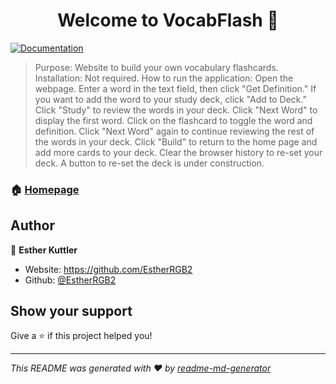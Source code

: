 <h1 align="center">Welcome to VocabFlash 👋</h1>
<p>
  <a href="https://github.com/EstherRGB2/VocabFlash/tree/master" target="_blank">
    <img alt="Documentation" src="https://img.shields.io/badge/documentation-yes-brightgreen.svg" />
  </a>
</p>

> Purpose: Website to build your own vocabulary flashcards.
> Installation: Not required.
> How to run the application: Open the webpage. Enter a word in the text field, then click "Get Definition." If you want to add the word to your study deck, click "Add to Deck." Click "Study" to review the words in your deck. Click "Next Word" to display the first word. Click on the flashcard to toggle the word and definition. Click "Next Word" again to continue reviewing the rest of the words in your deck. Click "Build" to return to the home page and add more cards to your deck. Clear the browser history to re-set your deck. A button to re-set the deck is under construction.

### 🏠 [Homepage](https://github.com/EstherRGB2/VocabFlash/tree/master)

## Author

👤 **Esther Kuttler**

* Website: https://github.com/EstherRGB2
* Github: [@EstherRGB2](https://github.com/EstherRGB2)

## Show your support

Give a ⭐️ if this project helped you!

***
_This README was generated with ❤️ by [readme-md-generator](https://github.com/kefranabg/readme-md-generator)_
